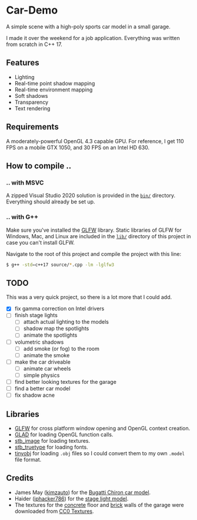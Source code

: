 # Car-Demo

A simple scene with a high-poly sports car model in a small garage. 

I made it over the weekend for a job application. Everything was written from scratch in C++ 17.

## Features

- Lighting
- Real-time point shadow mapping
- Real-time environment mapping
- Soft shadows
- Transparency
- Text rendering

## Requirements

A moderately-powerful OpenGL 4.3 capable GPU. For reference, I get 110 FPS on a mobile GTX 1050, and 30 FPS on an Intel HD 630.

## How to compile ..

### .. with MSVC

A zipped Visual Studio 2020 solution is provided in the [`bin/`](/bin/) directory. Everything should already be set up.

### .. with G++

Make sure you've installed the [GLFW](https://www.glfw.org/download.html) library. Static libraries of GLFW for Windows, Mac, and Linux are included in the [`lib/`](lib/) directory of this project in case you can't install GLFW. 

Navigate to the root of this project and compile the project with this line:

```bash
$ g++ -std=c++17 source/*.cpp -lm -lglfw3
```

## TODO

This was a very quick project, so there is a lot more that I could add. 

- [x] fix gamma correction on Intel drivers
- [ ] finish stage lights
  - [ ] attach actual lighting to the models
  - [ ] shadow map the spotlights
  - [ ] animate the spotlights
- [ ] volumetric shadows
  - [ ] add smoke (or fog) to the room
  - [ ] animate the smoke
- [ ] make the car driveable
  - [ ] animate car wheels
  - [ ] simple physics
- [ ] find better looking textures for the garage
- [ ] find a better car model
- [ ] fix shadow acne

## Libraries

- [GLFW](https://www.glfw.org/) for cross platform window opening and OpenGL context creation.
- [GLAD](https://glad.dav1d.de/) for loading OpenGL function calls.
- [stb_image](https://github.com/nothings/stb) for loading textures.
- [stb_truetype](https://github.com/nothings/stb) for loading fonts.
- [tinyobj](https://github.com/tinyobjloader/tinyobjloader) for loading `.obj` files so I could convert them to my own `.model` file format.


## Credits

- James May ([kimzauto](https://free3d.com/user/kimzauto)) for the [Bugatti Chiron car model](https://free3d.com/3d-model/bugatti-chiron-2017-model-31847.html).
- Haider ([iphacker786](https://free3d.com/user/iphacker786)) for the [stage light model](https://free3d.com/3d-model/spotlights-84030.html).
- The textures for the [concrete](https://cc0textures.com/view?id=Concrete015) floor and [brick](https://cc0textures.com/view?id=Bricks042) walls of the garage were downloaded from [CC0 Textures](https://cc0textures.com/).
